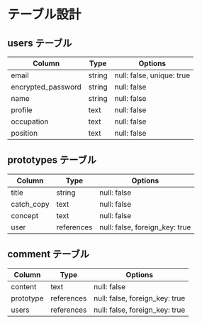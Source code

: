 # テーブル設計

## users テーブル

| Column             | Type   | Options     |
| ------------------ | ------ | ----------- |
| email              | string | null: false, unique: true |
| encrypted_password | string | null: false |
| name               | string | null: false |
| profile            | text   | null: false |
| occupation         | text   | null: false |
| position           | text   | null: false |

## prototypes テーブル

| Column             | Type   | Options     |
| ------------------ | ------ | ----------- |
| title              | string | null: false |
| catch_copy         | text   | null: false |
| concept            | text   | null: false |
| user               | references  | null: false, foreign_key: true |

## comment テーブル

| Column             | Type   | Options     |
| ------------------ | ------ | ----------- |
| content            | text   | null: false |
| prototype          | references  | null: false, foreign_key: true |
| users              | references  | null: false, foreign_key: true |

